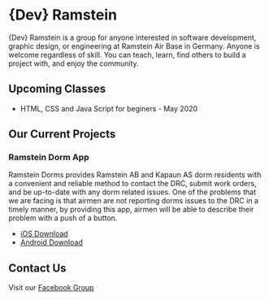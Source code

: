 # {Dev} Ramstein 

{Dev} Ramstein is a group for anyone interested in software development, graphic design, or engineering at Ramstein Air Base in Germany. Anyone is welcome regardless of skill. You can teach, learn, find others to build a project with, and enjoy the community.

## Upcoming Classes
* HTML, CSS and Java Script for beginers - May 2020 

## Our Current Projects
  
### Ramstein Dorm App
Ramstein Dorms provides Ramstein AB and Kapaun AS dorm residents with a convenient and reliable method to contact the DRC, submit work orders, and be up-to-date with any dorm related issues. One of the problems that we are facing is that airmen are not reporting dorms issues to the DRC in a timely manner, by providing this app, airmen will be able to describe their problem with a push of a button.

  * [iOS Download](https://apps.apple.com/us/app/ramstein-dorms/id1427068590)
  * [Android Download]()
  
  
## Contact Us 
Visit our [Facebook Group](https://www.facebook.com/groups/devramstein/)

